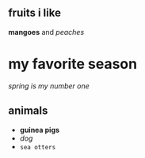 fruits i like
--------------

**mangoes** and
_peaches_

my favorite season
==================

_spring is my number one_

## animals ##

* **guinea pigs**
* _dog_
* `sea otters`